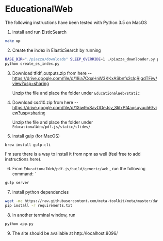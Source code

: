 # EducationalWeb

The following instructions have been tested with Python 3.5 on MacOS

1. Install and run ElsticSearch

```bash
make up
```

2. Create the index in ElasticSearch by running 

```bash
BASE_DIR="./piazza/downloads" SLEEP_OVERRIDE=1 ./piazza_downloader.py pgruber2@illinois.edu kdp8arjgvyj67l
python create_es_index.py
```

3. Download tfidf_outputs.zip from here -- https://drive.google.com/file/d/19ia7CqaHnW3KKxASbnfs2clqRIgdTFiw/view?usp=sharing
   
   Unzip the file and place the folder under `EducationalWeb/static`

4. Download cs410.zip from here -- https://drive.google.com/file/d/1Xiw9oSavOOeJsy_SIiIxPf4aqsuyuuh6/view?usp=sharing
   
   Unzip the file and place the folder under `EducationalWeb/pdf.js/static/slides/`

5. Install gulp (for MacOS)

```bash
brew install gulp-cli
```

I'm sure there is a way to install it from npm as well (feel free to add instructions here).
   
6. From `EducationalWeb/pdf.js/build/generic/web` , run the following command: `

```bash
gulp server
```

7. Install python dependencies

```bash
wget -nc https://raw.githubusercontent.com/meta-toolkit/meta/master/data/lemur-stopwords.txt
pip install -r requirements.txt
```

8. In another terminal window, run

```bash
python app.py
```

9. The site should be available at http://localhost:8096/

